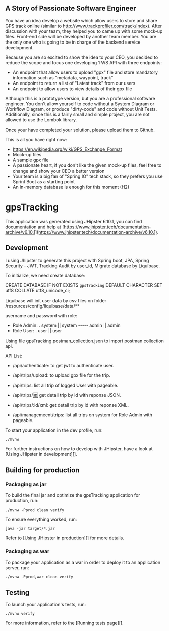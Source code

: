 ## A Story of Passionate Software Engineer
You have an idea develop a website which allow users to store and share GPS track online (similar to http://www.trackprofiler.com/track/index). After discussion with your team, they helped you to came up with some mock-up files. 
Front-end side will be developed by another team member. You are the only one who is going to be in charge of the backend service development.

Because you are so excited to show the idea to your CEO, you decided to reduce the scope and focus one developing 1 WS API with three endpoints:

- An endpoint that allow users to upload "gpx" file and store mandatory information such as "metadata, waypoint, track" 
- An endpoint to return a list of "Latest track" from our users
- An endpoint to allow users to view details of their gpx file

Although this is a prototype version, but you are a professional software engineer. You don't allow yourself to code without a System Diagram or Workflow Diagram, or produce "dirty-code" and code without Unit Tests. Additionally, since this is a fairly small and simple project, you are not allowed to use the Lombok library.

Once your have completed your solution, please upload them to Github.

This is all you have right now: 

- https://en.wikipedia.org/wiki/GPS_Exchange_Format
- Mock-up files
- A sample gpx file
- A passionate heart, if you don't like the given mock-up files, feel free to change and show your CEO a better version
- Your team is a big fan of "Spring IO" tech stack, so they prefers you use Sprint Boot as a starting point
- An in-memory database is enough for this moment (H2)

# gpsTracking

This application was generated using JHipster 6.10.1, you can find documentation and help at [https://www.jhipster.tech/documentation-archive/v6.10.1](https://www.jhipster.tech/documentation-archive/v6.10.1).

## Development

I using Jhipster to generate this project with Spring boot, JPA, Spring Security - JWT, Tracking Audit by user_id, Migrate database by Liquibase.

To initialize, we need create database:

CREATE DATABASE IF NOT EXISTS `gpsTracking` DEFAULT CHARACTER SET utf8 COLLATE utf8_unicode_ci;

Liquibase will init user data by csv files on folder /resources/config/liquibase/data/**

username and password with role:
+ Role Admin: . system || system  -----   admin || admin
+ Role User:    . user || user

Using file gpsTracking.postman_collection.json to import postman collection api.

API List:

+ /api/authenticate: to get jwt to authenticate user.

+ /api/trips/upload: to upload gpx file for the trip.
+ /api/trips: list all trip of logged User with pageable.
+ /api/trips/:id: get detail trip by id with reponse JSON.
+ /api/trips/:id/xml: get detail trip by id with reponse XML.

+ /api/managemeent/trips: list all trips on system for Role Admin with pageable.

To start your application in the dev profile, run:
```
./mvnw
```
For further instructions on how to develop with JHipster, have a look at [Using JHipster in development][].

## Building for production

### Packaging as jar
To build the final jar and optimize the gpsTracking application for production, run:
```
./mvnw -Pprod clean verify

```
To ensure everything worked, run:
```
java -jar target/*.jar

```
Refer to [Using JHipster in production][] for more details.

### Packaging as war
To package your application as a war in order to deploy it to an application server, run:
```
./mvnw -Pprod,war clean verify
```

## Testing

To launch your application's tests, run:
```
./mvnw verify
```

For more information, refer to the [Running tests page][].



